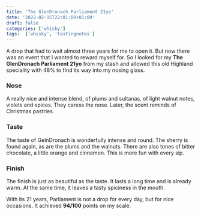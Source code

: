 ```yaml
---
title: 'The GlenDronach Parliament 21yo'
date: '2022-02-15T22:01:00+01:00'
draft: false
categories: ['whisky']
tags:  ['whisky', 'tastingnotes']
---
```


A drop that had to wait almost three years for me to open it. But now there was an event that I wanted to reward myself for. So I looked for my **The GlenDronach Parliament 21yo** from my stash and allowed this old Highland speciality with 48% to find its way into my nosing glass.

### Nose

A really nice and intense blend, of plums and sultanas, of light walnut notes, violets and spices. They caress the nose. Later, the scent reminds of Christmas pastries.

### Taste

The taste of GelnDronach is wonderfully intense and round. The sherry is found again, as are the plums and the walnuts. There are also tones of bitter chocolate, a little orange and cinnamon. This is more fun with every sip.

### Finish

The finish is just as beautiful as the taste. It lasts a long time and is already warm. At the same time, it leaves a tasty spiciness in the mouth.

With its 21 years, Parliament is not a drop for every day, but for nice occasions. It achieved **94/100** points on my scale.
